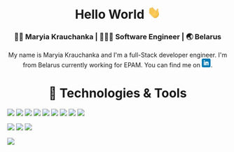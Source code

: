<div align="center">
<h1> Hello World <img src="https://raw.githubusercontent.com/mariakravchenko/mariakravchenko/master/wave.gif" width="30px"></h1>

<div align="center">
<h3> 👩🏻 Maryia Krauchanka | 👩🏻‍💻 Software Engineer | 🌏 Belarus </h3>
</div>

My name is Maryia Krauchanka and I'm a full-Stack developer engineer. I'm from Belarus currently working for EPAM. You can find me on <a href="https://www.linkedin.com/in/maryia-krauchanka-dev/" target="_blank"> <img src="https://raw.githubusercontent.com/mariakravchenko/mariakravchenko/master/linkedin.png" width="20px"></a>.


</div>
<div align="center">
<h1> 🔧 Technologies & Tools </h1>
</div>

![](https://img.shields.io/badge/OS-Linux-informational?style=flat&logo=linux&logoColor=white&color=f59fc6)
![](https://img.shields.io/badge/OS-Windows-informational?style=flat&logo=windows&logoColor=white&color=f59fc6)
![](https://img.shields.io/badge/Editor-VSC-informational?style=flat&logo=visual-studio-code&logoColor=white&color=f59fc6)
![](https://img.shields.io/badge/Code-JavaScript-informational?style=flat&logo=javascript&logoColor=white&color=f59fc6)
![](https://img.shields.io/badge/Code-Angular-informational?style=flat&logo=angular&logoColor=white&color=f59fc6)
![](https://img.shields.io/badge/Code-Angular.js-informational?style=flat&logo=angularjs&logoColor=white&color=f59fc6)
![](https://img.shields.io/badge/Code-React-informational?style=flat&logo=react&logoColor=white&color=f59fc6)
![](https://img.shields.io/badge/Shell-Bash-informational?style=flat&logo=gnu-bash&logoColor=white&color=f59fc6)
![](https://img.shields.io/badge/Node.js-informational?style=flat&logo=nodejs&logoColor=white&color=f59fc6)

![](https://img.shields.io/badge/Tools-PostgreSQL-informational?style=flat&logo=postgresql&logoColor=white&color=f59fc6)
![](https://img.shields.io/badge/Tools-MySQL-informational?style=flat&logo=mysql&logoColor=white&color=f59fc6)
![](https://img.shields.io/badge/Tools-MongoDB-informational?style=flat&logo=mongodb&logoColor=white&color=f59fc6)

![](https://img.shields.io/badge/Tools-Docker-informational?style=flat&logo=docker&logoColor=white&color=f59fc6)
